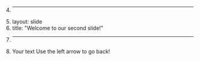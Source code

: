 4.	---
5.	layout: slide
6.	title: "Welcome to our second slide!"
7.	---
8.	Your text
Use the left arrow to go back!
